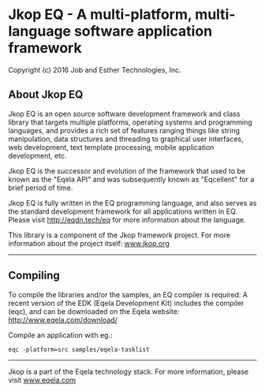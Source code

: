 Jkop EQ - A multi-platform, multi-language software application framework
=========================================================================

Copyright (c) 2016 Job and Esther Technologies, Inc.

About Jkop EQ
-------------

Jkop EQ is an open source software development framework and class library
that targets multiple platforms, operating systems and programming languages,
and provides a rich set of features ranging things like string manipulation,
data structures and threading to graphical user interfaces, web development,
text template processing, mobile application development, etc.

Jkop EQ is the successor and evolution of the framework that used to be
known as the "Eqela API" and was subsequently known as "Eqcellent" for a
brief period of time.

Jkop EQ is fully written in the EQ programming language, and also serves as the
standard development framework for all applications written in EQ. Please
visit http://eqdn.tech/eq for more information about the language.

This library is a component of the Jkop framework project. For more information
about the project itself: www.jkop.org

---

Compiling
---------

To compile the libraries and/or the samples, an EQ compiler is required:
A recent version of the EDK (Eqela Development Kit) includes the compiler (eqc),
and can be downloaded on the Eqela website: http://www.eqela.com/download/

Compile an application with eg.:

```
eqc -platform=src samples/eqela-tasklist
```

---

Jkop is a part of the Eqela technology stack. For more information,
please visit www.eqela.com
